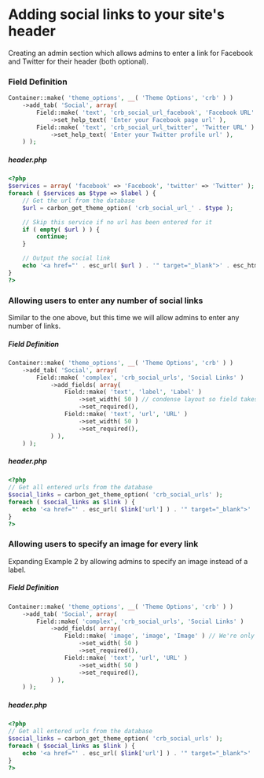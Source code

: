 # Adding social links to your site's header

Creating an admin section which allows admins to enter a link for Facebook and Twitter for their header (both optional).

### Field Definition

```php
Container::make( 'theme_options', __( 'Theme Options', 'crb' ) )
	->add_tab( 'Social', array(
		Field::make( 'text', 'crb_social_url_facebook', 'Facebook URL' )
			->set_help_text( 'Enter your Facebook page url' ),
		Field::make( 'text', 'crb_social_url_twitter', 'Twitter URL' )
			->set_help_text( 'Enter your Twitter profile url' ),
	) );
```

##### header.php
	
```php
<?php
$services = array( 'facebook' => 'Facebook', 'twitter' => 'Twitter' );
foreach ( $services as $type => $label ) {
	// Get the url from the database
	$url = carbon_get_theme_option( 'crb_social_url_' . $type );

	// Skip this service if no url has been entered for it
	if ( empty( $url ) ) {
		continue;
	}

	// Output the social link
	echo '<a href="' . esc_url( $url ) . '" target="_blank">' . esc_html( $label ) . '</a>';
}
?>
```

### Allowing users to enter any number of social links

Similar to the one above, but this time we will allow admins to enter any number of links.

##### Field Definition

```php
Container::make( 'theme_options', __( 'Theme Options', 'crb' ) )
	->add_tab( 'Social', array(
		Field::make( 'complex', 'crb_social_urls', 'Social Links' )
			->add_fields( array(
				Field::make( 'text', 'label', 'Label' )
					->set_width( 50 ) // condense layout so field takes only 50% of the available width
					->set_required(),
				Field::make( 'text', 'url', 'URL' )
					->set_width( 50 )
					->set_required(),
			) ),
	) );
```

##### header.php
	
```php
<?php
// Get all entered urls from the database
$social_links = carbon_get_theme_option( 'crb_social_urls' );
foreach ( $social_links as $link ) {
	echo '<a href="' . esc_url( $link['url'] ) . '" target="_blank">' . esc_html( $link['label'] ) . '</a>';
}
?>
```

### Allowing users to specify an image for every link

Expanding Example 2 by allowing admins to specify an image instead of a label.

##### Field Definition

```php
Container::make( 'theme_options', __( 'Theme Options', 'crb' ) )
	->add_tab( 'Social', array(
		Field::make( 'complex', 'crb_social_urls', 'Social Links' )
			->add_fields( array(
				Field::make( 'image', 'image', 'Image' ) // We're only changing the label field to an image one
					->set_width( 50 )
					->set_required(),
				Field::make( 'text', 'url', 'URL' )
					->set_width( 50 )
					->set_required(),
			) ),
	) );
```

##### header.php
	
```php
<?php
// Get all entered urls from the database
$social_links = carbon_get_theme_option( 'crb_social_urls' );
foreach ( $social_links as $link ) {
	echo '<a href="' . esc_url( $link['url'] ) . '" target="_blank">' . wp_get_attachment_image( $link['image'] ) . '</a>';
}
?>
```